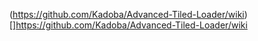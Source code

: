 (https://github.com/Kadoba/Advanced-Tiled-Loader/wiki)[]https://github.com/Kadoba/Advanced-Tiled-Loader/wiki
